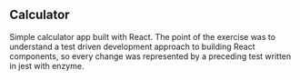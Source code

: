 ## Calculator

Simple calculator app built with React. The point of the exercise was to understand a test driven development approach to building React components, so every change was represented by a preceding test written in jest with enzyme.
